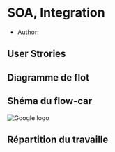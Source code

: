 # SOA, Integration
 * Author: 
 
 ## User Strories
 
 ## Diagramme de flot
 
 ## Shéma du flow-car
 
 ![Google logo](https://www.google.fr/images/srpr/logo11w.png "google logo")
 
 ## Répartition du travaille
